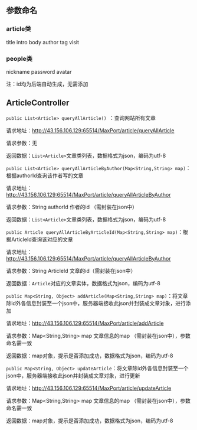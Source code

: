 
## 参数命名
### article类
title
intro
body
author
tag
visit
### people类
nickname
password
avatar

注：id均为后端自动生成，无需添加

## ArticleController

`public List<Article> queryAllArticle() `：查询网站所有文章

请求地址：http://43.156.106.129:65514/MaxPort/article/queryAllArticle

请求参数：无

返回数据：`List<Article>`文章类列表，数据格式为json，编码为utf-8



`public List<Article> queryAllArticleByAuthor(Map<String,String> map)`：根据authorId查询该作者写的文章

请求地址：http://43.156.106.129:65514/MaxPort/article/queryAllArticleByAuthor

请求参数：String authorId 作者的id （需封装在json中）

返回数据：`List<Article>`文章类列表，数据格式为json，编码为utf-8



`public Article queryAllArticleByArticleId(Map<String,String> map)`：根据ArticleId查询该对应的文章

请求地址：http://43.156.106.129:65514/MaxPort/article/queryAllArticleByAuthor

请求参数：String ArticleId 文章的id（需封装在json中）

返回数据：`Article`对应的文章实体，数据格式为json，编码为utf-8



`public Map<String, Object> addArticle(Map<String,String> map)`：将文章除id外各信息封装至一个json中，服务器端接收此json并封装成文章对象，进行添加

请求地址：http://43.156.106.129:65514/MaxPort/article/addArticle

请求参数：Map<String,String> map 文章信息的map （需封装在json中），参数命名需一致

返回数据：map对象，提示是否添加成功，数据格式为json，编码为utf-8



`public Map<String, Object> updateArticle`：将文章除id外各信息封装至一个json中，服务器端接收此json并封装成文章对象，进行更新

请求地址：http://43.156.106.129:65514/MaxPort/article/updateArticle

请求参数：Map<String,String> map 文章信息的map （需封装在json中），参数命名需一致

返回数据：map对象，提示是否添加成功，数据格式为json，编码为utf-8